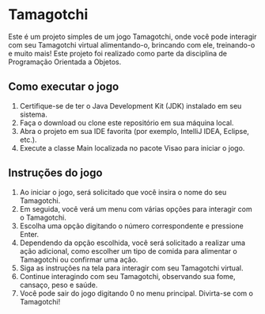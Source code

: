 # Tamagotchi #
Este é um projeto simples de um jogo Tamagotchi, onde você pode interagir com seu Tamagotchi virtual alimentando-o, brincando com ele, treinando-o e muito mais! Este projeto foi realizado como parte da disciplina de Programação Orientada a Objetos.

## Como executar o jogo ##
1. Certifique-se de ter o Java Development Kit (JDK) instalado em seu sistema.
2. Faça o download ou clone este repositório em sua máquina local.
3. Abra o projeto em sua IDE favorita (por exemplo, IntelliJ IDEA, Eclipse, etc.).
4. Execute a classe Main localizada no pacote Visao para iniciar o jogo.
## Instruções do jogo ##
1. Ao iniciar o jogo, será solicitado que você insira o nome do seu Tamagotchi.
2. Em seguida, você verá um menu com várias opções para interagir com o Tamagotchi.
3. Escolha uma opção digitando o número correspondente e pressione Enter.
4. Dependendo da opção escolhida, você será solicitado a realizar uma ação adicional, como escolher um tipo de comida para alimentar o Tamagotchi ou confirmar uma ação.
5. Siga as instruções na tela para interagir com seu Tamagotchi virtual.
6. Continue interagindo com seu Tamagotchi, observando sua fome, cansaço, peso e saúde.
7. Você pode sair do jogo digitando 0 no menu principal.
Divirta-se com o Tamagotchi!

